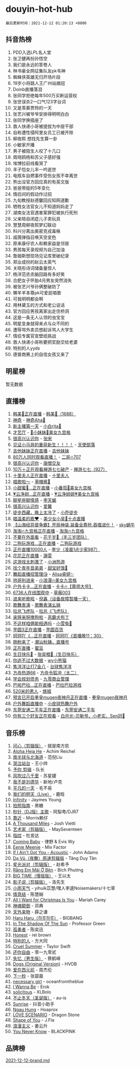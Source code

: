 # douyin-hot-hub

`最后更新时间：2021-12-12 01:20:13 +0800`

## 抖音热榜

1. PDD入选LPL名人堂
1. 张卫健再扮孙悟空
1. 我们是永远的答卷人
1. 林书豪全网征集队友pk韦神
1. 蜘蛛侠英雄无归开场片段
1. 19岁小将路人王广州站摘冠
1. Doinb直播落泪
1. 张同学拒绝每年500万买断运营权
1. 张世误杀2一口气123字台词
1. 又是羡慕贾玲的一天
1. 张艺兴被爷爷安排得明明白白
1. 张同学换插座了
1. 救人快递小哥被提拔为中层干部
1. 自称遭性侵阿里女员工已被开除
1. 柳夜熙 想找先生算一卦
1. 小敏家开播
1. 男子被陌生人咬了十几口
1. 周晓鸥杨和苏父子感好强
1. 埃博拉前线看哭了
1. 丰子恺女儿丰一吟逝世
1. 电瓶车自燃事件受伤女孩不幸离世
1. 熊出没官方回应真的有英文版
1. 爸爸带娃的5年变化
1. 情侣间的假动作过招
1. 九旬教授赵德馨回应知网道歉
1. 牺牲女法官女儿不知道妈妈走了
1. 湖南女法官遇害案罪犯被执行死刑
1. 父亲陪自闭症儿子卖玩具
1. 慧慧周柳夜熙梦幻联动
1. 科兴分离出奥密克戎毒株
1. 戚薇弹指召唤天空变色
1. 原来康仔农人和赖家益是邻居
1. 男孩每天录视频为自己加油
1. 詹姆斯想现场见证库里破纪录
1. 郑业成扮的赵云太英气
1. 关晓彤诗词储备量惊人
1. 杨洋范丞丞脑回路有多好笑
1. 合肥女子怀胎4月男友突然消失
1. 被张艺兴爷孙俩整破防了
1. 懒羊羊本尊pk可爱屁唱歌
1. 可我明明都会啊
1. 用林黛玉的方式和老公说话
1. 官方回应男孩离家出走住桥洞
1. 这是一条无人认领的虫宝宝
1. 明星变身就得来点与众不同的
1. 遭辱骂外卖员想起诉骂人大学生
1. 情侣专属官宣壁纸挑战
1. 救人快递小哥称要把奖励交给老婆
1. 特别的人yyds
1. 德普商赛上的自信女孩又来了

## 明星榜

暂无数据

## 直播榜

1. [韩美👑正在直播](https://webcast.amemv.com/webcast/reflow/7040449022644980521) - [韩美👑（1688）](https://www.iesdouyin.com/share/user/74401379334?sec_uid=MS4wLjABAAAAMhwV9INP3cG35UJqK4W9qM31kpq1ooIEGvFemtJ1Fas)
1. [神奇](https://webcast.amemv.com/webcast/reflow/7040404585038498590) - [神奇Aha🐨](https://www.iesdouyin.com/share/user/3403682244730974?sec_uid=MS4wLjABAAAA9quYYTE9HtLXRswX5QPgqnAztFgC44Ky3NzkH6WdJTlEsqVeqUdhUyXXe8DeKwgt)
1. [新主播第一天](https://webcast.amemv.com/webcast/reflow/7040437698074905379) - [小白rita🦄](https://www.iesdouyin.com/share/user/77849332268?sec_uid=MS4wLjABAAAAUNecnGNOONn0wt-UNM7ST0dcxiveZnypagNsu2b1jH4)
1. [才艺厅](https://webcast.amemv.com/webcast/reflow/7040469738647997219) - [👑小妹妹👑美女九宫格](https://www.iesdouyin.com/share/user/78535714818?sec_uid=MS4wLjABAAAAnjaNWHf2e1pJydzoW_PD5uWvLTQkIZf1UUoP65Mi8vc)
1. [很高兴认识你](https://webcast.amemv.com/webcast/reflow/7040457793434536708) - [张宋](https://www.iesdouyin.com/share/user/3184625261755760?sec_uid=MS4wLjABAAAAsoZ5Xe3TwHxNc5BVLFDjL33thKsffzS_AnG5OLQdGylTIIrAcRHjeg4bF8mlk-vr)
1. [见证小马哥的重获新生！！！！](https://webcast.amemv.com/webcast/reflow/7040487747777268484) - [天使部落](https://www.iesdouyin.com/share/user/93013976114?sec_uid=MS4wLjABAAAAE2--FEYfb88sVmVIfr05OorE4ZgOQV16CHoABvbZQNU)
1. [吉他妹妹正在直播](https://webcast.amemv.com/webcast/reflow/7040431465615969058) - [吉他妹妹](https://www.iesdouyin.com/share/user/106856306311?sec_uid=MS4wLjABAAAAwFTlT9IpRxGn06r1MOBYd6JbAPum9BIVi70E680TR4I)
1. [80万人同时观看直播！](https://webcast.amemv.com/webcast/reflow/7040490563099396878) - [二哥🔥707](https://www.iesdouyin.com/share/user/4292144274604251?sec_uid=MS4wLjABAAAAR2ooH93F5iQGSX7PaJvDsuZK9WqfPDe7mzs7jjurTlGUbVtqmoso_Oizh0wrZsX6)
1. [很高兴认识你](https://webcast.amemv.com/webcast/reflow/7040477519434369799) - [唐僧交友](https://www.iesdouyin.com/share/user/1715663885304557?sec_uid=MS4wLjABAAAAa58im-V4aw2t0KnSBQiqE2bX3VcObLWtft305cINIU-uHT3ju2Oq9nF41kOsQyoU)
1. [10万＋正在观看禅游七七破产](https://webcast.amemv.com/webcast/reflow/7040397902719486728) - [禅游七七（927）](https://www.iesdouyin.com/share/user/61195995157?sec_uid=MS4wLjABAAAAfxMwDI8w4ZvOR8JVo9ejQqQ-TG27PSuwMLqq7Cd847E)
1. [十里夫人正在直播](https://webcast.amemv.com/webcast/reflow/7040418140253080335) - [十里夫人](https://www.iesdouyin.com/share/user/2598853658819268?sec_uid=MS4wLjABAAAAl1E5K_cugZXjIxKtpKL0nRMEtrS7pq2vD5I03rsTEGsEwdEexfDxDryhz3sMI1rc)
1. [唱歌啦～](https://webcast.amemv.com/webcast/reflow/7040459599401536290) - [草帽酱🎀](https://www.iesdouyin.com/share/user/66007947618?sec_uid=MS4wLjABAAAAWnPCDB8spdxRkzvm9HL8NZKXtKpzb5PhzhRGIumD9Rg)
1. [小甜蜜👑...正在直播](https://webcast.amemv.com/webcast/reflow/7040474780117535527) - [小番茄🍅美女九宫格](https://www.iesdouyin.com/share/user/3844333274146372?sec_uid=MS4wLjABAAAA25D_vuw_p7FGc_oYsqL1tFY-L35ZY80dt3n_pvl8XV39nXxqoJP68DTLpboVfvxt)
1. [💗云净姐...正在直播](https://webcast.amemv.com/webcast/reflow/7040475572094700288) - [💗云净姐姐💗美女九宫格](https://www.iesdouyin.com/share/user/3703603766768744?sec_uid=MS4wLjABAAAAHrpsSf5s1X5KNfWIUTjSdI3AsPK8N_c56MUSJZVrLAEKiI5LtEZFnKOlJPLUbHGY)
1. [聊星座聊情感](https://webcast.amemv.com/webcast/reflow/7040452464050522914) - [李天蝎](https://www.iesdouyin.com/share/user/101166368999?sec_uid=MS4wLjABAAAAgd0JW932bSq6RRaqcX4I62hwnSNALy399mQa5AtbIgE)
1. [很高兴认识你](https://webcast.amemv.com/webcast/reflow/7040455897067293481) - [爱馨](https://www.iesdouyin.com/share/user/64470689694?sec_uid=MS4wLjABAAAAUSOQiUZKd3Q49ygWRtWPidmmzIbqFNTKh3_AXSYhQcc)
1. [徒步西藏，晚上太冷了](https://webcast.amemv.com/webcast/reflow/7040490464335629056) - [小乔徒步](https://www.iesdouyin.com/share/user/2648067449039213?sec_uid=MS4wLjABAAAAyPRqJZYFh49hdYbdd0f_cxy0LL8vyC9GR6XJgiUgQSz-sZkSKIX4dBQX4CttfVDM)
1. [唱温柔的歌❤️](https://webcast.amemv.com/webcast/reflow/7040491298171718430) - [美少女小吴🎵十点直播](https://www.iesdouyin.com/share/user/94574216978?sec_uid=MS4wLjABAAAAY6VCUSrJeqmvia-31ToQix2rkMf8pHibKb2KLrHMl-8)
1. [【山海经异兽争霸】开局神装.装备全靠抢.吞噬进化！](https://webcast.amemv.com/webcast/reflow/7040493671950650120) - [sky蜗牛](https://www.iesdouyin.com/share/user/54380247366?sec_uid=MS4wLjABAAAAaAS9jS1fUSnL_9lmV0X5hCgSFhKewGtEFjGUgAeSKIY)
1. [淘淘🔥九宫格正在直播](https://webcast.amemv.com/webcast/reflow/7040473517854444322) - [淘淘🔥九宫格](https://www.iesdouyin.com/share/user/1935590490649006?sec_uid=MS4wLjABAAAA-9x1EG5uE18L2JQVw4oxlXboPRKsf2bdmmPkx70cv2cTnCKvps6T1a7RTevw2Uyi)
1. [不要在外面看](https://webcast.amemv.com/webcast/reflow/7040490686864476958) - [花千岁🌸（毛三岁团队）](https://www.iesdouyin.com/share/user/764856747964279?sec_uid=MS4wLjABAAAAxZI-UaDpOU5Mb-iQ4W0_zPuWMgK2mxxdn1keTMnDFgY)
1. [二狗玩游戏...正在直播](https://webcast.amemv.com/webcast/reflow/7039914362987301646) - [二狗玩游戏](https://www.iesdouyin.com/share/user/3192594328198527?sec_uid=MS4wLjABAAAALmtmxJyLGOJymflSqwgSve16vR5xryfvMtO7_h6GglTOqOui2CSrkkaLoosUfIcM)
1. [正在直播10000人](https://webcast.amemv.com/webcast/reflow/7040490260694108942) - [李少（凌晨1点少家987）](https://www.iesdouyin.com/share/user/60331918890?sec_uid=MS4wLjABAAAAurZQNBM3potGWb4WPivVFvb9GUXvBDgZQfiyfUNGBU8)
1. [花花正在直播](https://webcast.amemv.com/webcast/reflow/7040492519863388965) - [瀞雯](https://www.iesdouyin.com/share/user/4046638950645931?sec_uid=MS4wLjABAAAAhWMwvxZrW-SzqWvIAX6A5H-VAzYljTUhquBUOeXCIGHltLLT8Sev24E1ILZRIg0z)
1. [这游戏太刺激了](https://webcast.amemv.com/webcast/reflow/7040471881413462791) - [小洲热游](https://www.iesdouyin.com/share/user/97368796298?sec_uid=MS4wLjABAAAADLfWobdQSwpEyy4BwNTrl8qtaSuGkaRLPUNi8aGCfjs)
1. [找个青年音弟弟](https://webcast.amemv.com/webcast/reflow/7040492733529967375) - [甜宝好饿🧸](https://www.iesdouyin.com/share/user/59136851815?sec_uid=MS4wLjABAAAAI_1SBBxAnoHjmoCWKbFy3GprAD4KLHHOJg3nmpRYj6E)
1. [舞蹈直播招管理😘](https://webcast.amemv.com/webcast/reflow/7040465766461770503) - [Alisa睿妍✨](https://www.iesdouyin.com/share/user/4318534287783768?sec_uid=MS4wLjABAAAAHIiuvdDTKeEA0pEfM2CZzoxC8z8MX3eYsDBSOtW3MtsLOM1Cu9RCCPHbhZOGSaG_)
1. [帅哥别进来](https://webcast.amemv.com/webcast/reflow/7040478617519868676) - [小浪漫🔥美女九宫格](https://www.iesdouyin.com/share/user/82118023517?sec_uid=MS4wLjABAAAAlFtucEtO8jHm4k_tkZ-R9cExwbUX9F6ATvFXGm4hk3o)
1. [户外卡卡...正在直播](https://webcast.amemv.com/webcast/reflow/7040490505003649799) - [卡卡🔥【尊师大号】](https://www.iesdouyin.com/share/user/2692073749744839?sec_uid=MS4wLjABAAAAXwAE8JJj1TaiI8yrOUrOrlFGq0tiC8eI2lqe7gdD31xufD-K7Wb_lk-UcYJWJKjo)
1. [6736人在线围观中](https://webcast.amemv.com/webcast/reflow/7040431099700464398) - [草莓003](https://www.iesdouyin.com/share/user/4064208657058904?sec_uid=MS4wLjABAAAABiDIUtXbqvGlWp0FjLNdbv_akNQpUmzsN6fh6MetEj6rUhb60Qi-9JxPMQPnFYTd)
1. [进来听歌啦](https://webcast.amemv.com/webcast/reflow/7040456593510845216) - [倪鑫（设备故障暂播一天）](https://www.iesdouyin.com/share/user/2005099349542957?sec_uid=MS4wLjABAAAAIXJhMxXhVG-fU5vUZEZt9jw4V743lLJmheGeE6Z3wA5AP2bC6hUkZAHQIm5nWiA0)
1. [歌舞表演](https://webcast.amemv.com/webcast/reflow/7040387860771457792) - [歌舞表演幺妹](https://www.iesdouyin.com/share/user/827274474561676?sec_uid=MS4wLjABAAAAUjkwURcdAI5Xy2WAvXgx7WJeC2KvVRTqPtuWJHXcRD4)
1. [拉总飞虎队](https://webcast.amemv.com/webcast/reflow/7040450901328890658) - [拉总《飞虎队》](https://www.iesdouyin.com/share/user/2252228812085454?sec_uid=MS4wLjABAAAAreQuJPTLTbcjQAVDoe_fUL8GhkkSgPgvncqOKRrq4GSlpIMlw59Sw-sc5nb7Xmdq)
1. [来呀来呀撸狗啦](https://webcast.amemv.com/webcast/reflow/7040486692884728608) - [恶霸犬布丁](https://www.iesdouyin.com/share/user/63744648696?sec_uid=MS4wLjABAAAApTVVNt8grmG6VDz3_45hWHX1pCXVd0sVQ4IecHVREZE)
1. [不这样咱俩能相遇吗](https://webcast.amemv.com/webcast/reflow/7040486217770748675) - [小雪兔🐰](https://www.iesdouyin.com/share/user/3993034541251048?sec_uid=MS4wLjABAAAA4jD01phLjJ1QsLvwpRKzsSTcUQJIya1Kgyz54auwa0OTQJ6QQYf0XyjBRGjsu-PG)
1. [芋圆3正在直播](https://webcast.amemv.com/webcast/reflow/7040489557216873246) - [芋圆百货](https://www.iesdouyin.com/share/user/1601327112131950?sec_uid=MS4wLjABAAAArSWTbZxhLH5mjAINXPiMCy9qXu_adu4p0G5vxvBlj7BKzwsVGlrHtmQm0lWf62TD)
1. [珂珂吖《...正在直播](https://webcast.amemv.com/webcast/reflow/7040471928263772935) - [珂珂吖《首播晚11：30》](https://www.iesdouyin.com/share/user/1239880586760013?sec_uid=MS4wLjABAAAAhiUZt_v5wDpQFb5v0Fd77TzZVWa0OG4YJtREtnmP_D4r-nwsg_czwUCegl44ONvh)
1. [肠粉来了](https://webcast.amemv.com/webcast/reflow/7040481353523104545) - [潮汕秋姨，直播号](https://www.iesdouyin.com/share/user/3897112305611300?sec_uid=MS4wLjABAAAAkig1MLQj310q1WlNj8YLc0ZywBmrfnoXF-m1q0ffby1ag2osJsBL49avwHhLja4P)
1. [正在直播](https://webcast.amemv.com/webcast/reflow/7040480289931840259) - [蜜豆](https://www.iesdouyin.com/share/user/86872324014?sec_uid=MS4wLjABAAAAxRv7wwMkYO0VX02nfQmj9QIoeFJkN9SEj70MITN50xk)
1. [生日快乐🎂](https://webcast.amemv.com/webcast/reflow/7040460645791189792) - [张奕橙🍊（生日快乐）](https://www.iesdouyin.com/share/user/2111505607955227?sec_uid=MS4wLjABAAAAS4Yk5EOPXaF9vWviLzSR67vv-luQf7u5IpheqRmlxkaVnjhSSVENymnHycCSfXtR)
1. [你逃不过大数据](https://webcast.amemv.com/webcast/reflow/7040457424771664647) - [wy小熊猫](https://www.iesdouyin.com/share/user/69657741799?sec_uid=MS4wLjABAAAAd1PG-DEKewt2_L4nixvO0csRsv_BO69aIUgs-9_JQ1U)
1. [焦洋洋让打7金八](https://webcast.amemv.com/webcast/reflow/7040483484950858527) - [台球焦洋洋](https://www.iesdouyin.com/share/user/110007785593?sec_uid=MS4wLjABAAAAgOTSjXXuMbchfb-8SSUOhkAWJ0SaTaa_mprvtt2npYY)
1. [方舟热游66](https://webcast.amemv.com/webcast/reflow/7040468092207647502) - [方舟令狐冲（太二）](https://www.iesdouyin.com/share/user/3478445119767512?sec_uid=MS4wLjABAAAAaxoJdqP0UK_vkflu9_WKWK4o1F8yWhtHE27NteAn5FxWl8hYNp4EIQ_vjasTWmWP)
1. [学会规划债务](https://webcast.amemv.com/webcast/reflow/7040489503249042210) - [九零商业管理](https://www.iesdouyin.com/share/user/56909833984?sec_uid=MS4wLjABAAAAXM3zt2LmmYzAnQBmriP6S1sPdihucfDVLi6Qc6clglw)
1. [巴啦巴拉...正在直播](https://webcast.amemv.com/webcast/reflow/7037986138145000228) - [巴拉巴拉游戏](https://www.iesdouyin.com/share/user/2933131207250763?sec_uid=MS4wLjABAAAAZBUmi_KekVwcdHDC6qGqB-T8hSYDQrcgPBFkHuKrruBiARwTic4Zxdc5TK6l9aSL)
1. [520米的男人](https://webcast.amemv.com/webcast/reflow/7040493428802620194) - [焕城](https://www.iesdouyin.com/share/user/59164123696?sec_uid=MS4wLjABAAAAvu8T4VDk36fgkWHPNlE1QIbn5rcOrHFfvJJ6J3hcE1Y)
1. [预言已开启拳皇mugen夜神月正在直播](https://webcast.amemv.com/webcast/reflow/7040398802058070791) - [拳皇mugen夜神月](https://www.iesdouyin.com/share/user/1073572093640552?sec_uid=MS4wLjABAAAA_lLedlHXbfsxJYTmjbJZqTo0V3Ba4TVcYGEpAi9InidoexF5Vxrcl-YR8pvB9RWu)
1. [户外舞蹈直播中](https://webcast.amemv.com/webcast/reflow/7040481605681040167) - [小皮球热舞户外](https://www.iesdouyin.com/share/user/91627573374?sec_uid=MS4wLjABAAAAbdn1SdWk5MmPG9-QSG3TwMtRRW1tFGHEFhyzD8AC2i8)
1. [东莞安通二手车正在直播](https://webcast.amemv.com/webcast/reflow/7040493186212514600) - [东莞安通二手车](https://www.iesdouyin.com/share/user/739320568492781?sec_uid=MS4wLjABAAAA_7FZ-SHYDFwAPfbGcVvgCGu1K2O9xR2_G-BGPB8Sn3M)
1. [你有三个好友正在观看](https://webcast.amemv.com/webcast/reflow/7040478560556960520) - [白月光-贝勒爷、小老实、Sen冠👑](https://www.iesdouyin.com/share/user/3492468925412772?sec_uid=MS4wLjABAAAAOB1SF-WftCE1k3IYkHDBKqLionvlWh-NBPwFTES9VxCQKP2VPZgaDKpWyjM_21X5)

## 音乐榜

1. [问心（剪辑版）](https://sf3-cdn-tos.douyinstatic.com/obj/tos-cn-ve-2774/2d8f35de85334f56ae2353f8daef63d2) - 就是南方凯
1. [Aloha Heja He](https://sf3-cdn-tos.douyinstatic.com/obj/tos-cn-ve-2774/59a06c12650341f8b6e82b97c7a20b90) - Achim Reichel
1. [南半球与北海道](https://sf6-cdn-tos.douyinstatic.com/obj/tos-cn-ve-2774/0d1a6b330cf84ad39b8cf600a2849fbc) - 范倪Liu
1. [哭泣站台]() - 王小帅
1. [予你 剪辑](https://sf3-cdn-tos.douyinstatic.com/obj/tos-cn-ve-2774/81338df63fc64aa5a879e0eca063afc8) - 队长
1. [风吹过八千里](https://sf3-cdn-tos.douyinstatic.com/obj/tos-cn-ve-2774/a1a6ff5c96de4f13890fedc3fd6d4c76) - 苏星婕
1. [我不是刘德华]() - 新地/卢克
1. [平凡的一天]() - 毛不易
1. [我们的明天（Live）](https://sf6-cdn-tos.douyinstatic.com/obj/tos-cn-ve-2774/50b758549f904df7a2963c5be52535af) - 鹿晗
1. [Infinity](https://sf3-cdn-tos.douyinstatic.com/obj/tos-cn-ve-2774/7861e9af59e04a7aa61cb096ab7a5652) - Jaymes Young
1. [拍照指南]() - 黑糖
1. [秒针（DJ版）主歌](https://sf3-cdn-tos.douyinstatic.com/obj/tos-cn-ve-2774/19fee1960e4a408c9039a80d27e58189) - 阿梨粤/DJR7
1. [靠近]() - Morris赖仔
1. [A Thousand Miles]() - Josh Vietti
1. [艺术家（剪辑版）](https://sf3-cdn-tos.douyinstatic.com/obj/tos-cn-ve-2774/afc2f416a1004398942e225bff8d44fb) - MaySeventeen
1. [指纹](https://sf6-cdn-tos.douyinstatic.com/obj/tos-cn-ve-2774/3b53eb1e5db241b6849e56104809dd2c) - 杜宣达
1. [Coming Baby](https://sf3-cdn-tos.douyinstatic.com/obj/tos-cn-ve-2774/f02fe2dbebf642a6ba6faa6c3b9853ad) - 律野 & Evis Wy
1. [Eenie Meenie](https://sf6-cdn-tos.douyinstatic.com/obj/tos-cn-ve-2774/41086f9587e44036823d9782d42be7e2) - Mix Factor
1. [If I Ain't Got You - Acoustic](https://sf3-cdn-tos.douyinstatic.com/obj/tos-cn-ve-2774/30b9229284e54f27b3d877b2e4a2f7f3) - John Adams
1. [Dạ Vũ（夜舞）原速剪辑版](https://sf3-cdn-tos.douyinstatic.com/obj/tos-cn-ve-2774/95dc029a0dfd4865bbe861993fb97adf) - Tăng Duy Tân
1. [星光派对（剪辑版）]() - 赵希予
1. [Rằng Em Mãi Ở Bên](https://sf6-cdn-tos.douyinstatic.com/obj/tos-cn-ve-2774/59a03192db1b4d9486f28a1b04e9abeb) - Bích Phương
1. [BIG TIME（慢摇版）]() - 王以太
1. [影子说（剪辑版）]() - 洛先生
1. [小雨天气]() - yihuik苡慧/嘿人李逵Noisemakers/十七草
1. [情意结](https://sf3-cdn-tos.douyinstatic.com/obj/tos-cn-ve-2774/642038f85e2944ab84ac01d460d13682) - 陈慧娴
1. [All I Want for Christmas Is You](https://sf6-cdn-tos.douyinstatic.com/obj/tos-cn-ve-2774/a6e8364f27b14b3a84dfe9cabbfcff0e) - Mariah Carey
1. [神魂颠倒](https://sf3-cdn-tos.douyinstatic.com/obj/tos-cn-ve-2774/35bf9a0f55b140cbad2ef9c9fd1c355a) - 邓典
1. [天外来物]() - 薛之谦
1. [Haru Haru（하루하루）](https://sf3-cdn-tos.douyinstatic.com/obj/tos-cn-ve-2774/940c04aa98154ee7bdbaaa2ad9f28aec) - BIGBANG
1. [In The Shadow Of The Sun]() - Professor Green
1. [孤勇者]() - 陈奕迅
1. [Honest](https://sf3-cdn-tos.douyinstatic.com/obj/tos-cn-ve-2774/1eb1b51d47e845aa8af3f97d0179a8e6) - rei brown
1. [特别的人]() - 方大同
1. [Cruel Summer](https://sf3-cdn-tos.douyinstatic.com/obj/tos-cn-ve-2774/b35ad770e6d4495abefaa493fa46b555) - Taylor Swift
1. [还你自由]() - 零一九零贰
1. [失忆（男生版）](https://sf3-cdn-tos.douyinstatic.com/obj/tos-cn-ve-2774/886488823e4d448e9cefef2df680d397) - 蔡鹤峰
1. [Dogs (Original Version)](https://sf6-cdn-tos.douyinstatic.com/obj/tos-cn-ve-2774/d3679b1ec20f48cb8b38eb5445299b38) - HVOB
1. [爱在西元前]() - 周杰伦
1. [下一秒](https://sf3-cdn-tos.douyinstatic.com/obj/tos-cn-ve-2774/16eedda97153423db2501ff6373be86a) - 张碧晨
1. [necessary girl](https://sf3-cdn-tos.douyinstatic.com/obj/tos-cn-ve-2774/357e1cc9d4564b0db7f589d498e98d2d) - oceanfromtheblue
1. [I Wanna Be](https://sf3-cdn-tos.douyinstatic.com/obj/tos-cn-ve-2774/8ddf406dac164d6798847f32de9e52e9) - Erok
1. [solicitous]() - XLBolo
1. [不止冬天（圣诞版）]() - au-is
1. [Sunrise](https://sf3-cdn-tos.douyinstatic.com/obj/tos-cn-ve-2774/bb0b72d46f474ff090de9a6bbf33b8bf) - 抖音小助手
1. [Ngau Hung](https://sf6-cdn-tos.douyinstatic.com/obj/tos-cn-ve-2774/fe5b05b2ffb64697a7fa68eaa202c953) - Hoaprox
1. [LOVE SCENARIO](https://sf6-cdn-tos.douyinstatic.com/obj/tos-cn-ve-2774/25822197988c41c3b476d82741550f52) - Dragon Stone
1. [Shape of You](https://sf6-cdn-tos.douyinstatic.com/obj/tos-cn-ve-2774/af2950a1d5e34ad18f7c2cb23bc46e19) - J.Fla
1. [浪漫主义]() - 姜云升
1. [You Never Know](https://sf6-cdn-tos.douyinstatic.com/obj/tos-cn-ve-2774/93ea07db32c04cdb818583f2df1e50bd) - BLACKPINK

## 品牌榜

[2021-12-12-brand.md](2021-12-12-brand.md)
